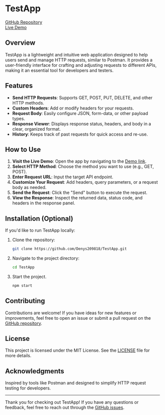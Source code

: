 # TestApp

[GitHub Repository](https://github.com/Denys209818/TestApp)  
[Live Demo](https://denys209818.github.io/TestApp/)

## Overview
TestApp is a lightweight and intuitive web application designed to help users send and manage HTTP requests, similar to Postman. It provides a user-friendly interface for crafting and adjusting requests to different APIs, making it an essential tool for developers and testers.

## Features
- **Send HTTP Requests**: Supports GET, POST, PUT, DELETE, and other HTTP methods.
- **Custom Headers**: Add or modify headers for your requests.
- **Request Body**: Easily configure JSON, form-data, or other payload types.
- **Response Viewer**: Displays response status, headers, and body in a clear, organized format.
- **History**: Keeps track of past requests for quick access and re-use.

## How to Use
1. **Visit the Live Demo**: Open the app by navigating to the [Demo link](https://denys209818.github.io/TestApp/).
2. **Select HTTP Method**: Choose the method you want to use (e.g., GET, POST).
3. **Enter Request URL**: Input the target API endpoint.
4. **Customize Your Request**: Add headers, query parameters, or a request body as needed.
5. **Send the Request**: Click the "Send" button to execute the request.
6. **View the Response**: Inspect the returned data, status code, and headers in the response panel.

## Installation (Optional)
If you'd like to run TestApp locally:
1. Clone the repository:
   ```bash
   git clone https://github.com/Denys209818/TestApp.git
   ```
2. Navigate to the project directory:
   ```bash
   cd TestApp
   ```
3. Start the project.
   ```bash
   npm start
   ```

## Contributing
Contributions are welcome! If you have ideas for new features or improvements, feel free to open an issue or submit a pull request on the [GitHub repository](https://github.com/Denys209818/TestApp).

## License
This project is licensed under the MIT License. See the [LICENSE](https://github.com/Denys209818/TestApp/blob/main/LICENSE) file for more details.

## Acknowledgments
Inspired by tools like Postman and designed to simplify HTTP request testing for developers.

---
Thank you for checking out TestApp! If you have any questions or feedback, feel free to reach out through the [GitHub issues](https://github.com/Denys209818/TestApp/issues).

